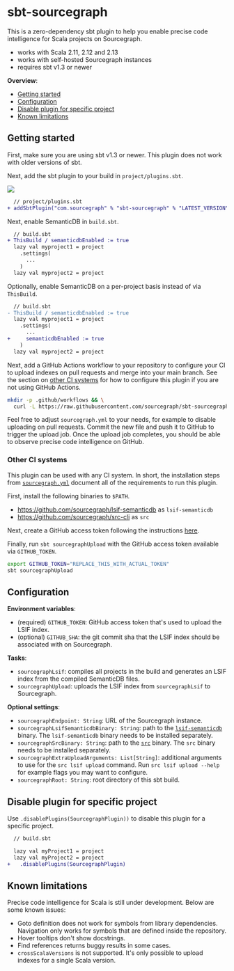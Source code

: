 # sbt-sourcegraph

This is a zero-dependency sbt plugin to help you enable precise code
intelligence for Scala projects on Sourcegraph.

- works with Scala 2.11, 2.12 and 2.13
- works with self-hosted Sourcegraph instances
- requires sbt v1.3 or newer

**Overview**:

- [Getting started](#getting-started)
- [Configuration](#configuration)
- [Disable plugin for specific project](#disable-plugin-for-specific-project)
- [Known limitations](#known-limitations)

## Getting started

First, make sure you are using sbt v1.3 or newer. This plugin does not work with
older versions of sbt.

Next, add the sbt plugin to your build in `project/plugins.sbt`.

[![](https://index.scala-lang.org/sourcegraph/sbt-sourcegraph/latest.svg?color=blue)](https://github.com/sourcegraph/sbt-sourcegraph/releases)

```diff
  // project/plugins.sbt
+ addSbtPlugin("com.sourcegraph" % "sbt-sourcegraph" % "LATEST_VERSION")
```

Next, enable SemanticDB in `build.sbt`.

```diff
  // build.sbt
+ ThisBuild / semanticdbEnabled := true
  lazy val myproject1 = project
    .settings(
      ...
    )
  lazy val myproject2 = project
```

Optionally, enable SemanticDB on a per-project basis instead of via `ThisBuild`.

```diff
  // build.sbt
- ThisBuild / semanticdbEnabled := true
  lazy val myproject1 = project
    .settings(
      ...
+     semanticdbEnabled := true
    )
  lazy val myproject2 = project
```

Next, add a GitHub Actions workflow to your repository to configure your CI to
upload indexes on pull requests and merge into your main branch. See the section
on [other CI systems](#other-ci-systems) for how to configure this plugin if you
are not using GitHub Actions.

```sh
mkdir -p .github/workflows && \
  curl -L https://raw.githubusercontent.com/sourcegraph/sbt-sourcegraph/master/.github/workflows/sourcegraph.yml > .github/workflows/sourcegraph.yml
```

Feel free to adjust `sourcegraph.yml` to your needs, for example to disable
uploading on pull requests. Commit the new file and push it to GitHub to trigger
the upload job. Once the upload job completes, you should be able to observe
precise code intelligence on GitHub.

### Other CI systems

This plugin can be used with any CI system. In short, the installation steps
from [`sourcegraph.yml`](.github/workflows/sourcegraph.yml) document all of the
requirements to run this plugin.

First, install the following binaries to `$PATH`.

- https://github.com/sourcegraph/lsif-semanticdb as `lsif-semanticdb`
- https://github.com/sourcegraph/src-cli as `src`

Next, create a GitHub access token following the instructions
[here](https://docs.sourcegraph.com/admin/external_service/github#github-api-token-and-access).

Finally, run `sbt sourcegraphUpload` with the GitHub access token available via
`GITHUB_TOKEN`.

```sh
export GITHUB_TOKEN="REPLACE_THIS_WITH_ACTUAL_TOKEN"
sbt sourcegraphUpload
```

## Configuration

**Environment variables**:

- (required) `GITHUB_TOKEN`: GitHub access token that's used to upload the LSIF
  index.
- (optional) `GITHUB_SHA`: the git commit sha that the LSIF index should be
  associated with on Sourcegraph.

**Tasks**:

- `sourcegraphLsif`: compiles all projects in the build and generates an LSIF
  index from the compiled SemanticDB files.
- `sourcegraphUpload`: uploads the LSIF index from `sourcegraphLsif` to
  Sourcegraph.

**Optional settings**:

- `sourcegraphEndpoint: String`: URL of the Sourcegraph instance.
- `sourcegraphLsifSemanticdbBinary: String`: path to the
  [`lsif-semanticdb`](https://github.com/sourcegraph/lsif-semanticdb/) binary.
  The `lsif-semanticdb` binary needs to be installed separately.
- `sourcegraphSrcBinary: String`: path to the
  [`src`](https://github.com/sourcegraph/src-cli) binary. The `src` binary needs
  to be installed separately.
- `sourcegraphExtraUploadArguments: List[String]`: additional arguments to use
  for the `src lsif upload` command. Run `src lsif upload --help` for example
  flags you may want to configure.
- `sourcegraphRoot: String`: root directory of this sbt build.

## Disable plugin for specific project

Use `.disablePlugins(SourcegraphPlugin))` to disable this plugin for a specific
project.

```diff
  // build.sbt

  lazy val myProject1 = project
  lazy val myProject2 = project
+   .disablePlugins(SourcegraphPlugin)
```

## Known limitations

Precise code intelligence for Scala is still under development. Below are some
known issues:

- Goto definition does not work for symbols from library dependencies.
  Navigation only works for symbols that are defined inside the repository.
- Hover tooltips don't show docstrings.
- Find references returns buggy results in some cases.
- `crossScalaVersions` is not supported. It's only possible to upload indexes
  for a single Scala version.
